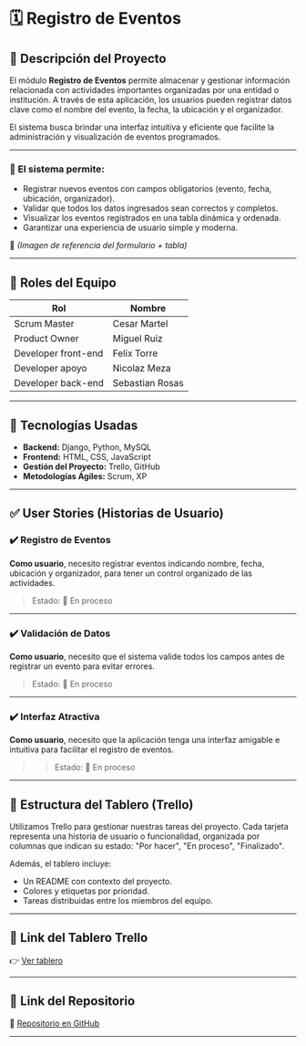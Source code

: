 # 🗓️ Registro de Eventos

## 📌 Descripción del Proyecto

El módulo **Registro de Eventos** permite almacenar y gestionar información relacionada con actividades importantes organizadas por una entidad o institución. A través de esta aplicación, los usuarios pueden registrar datos clave como el nombre del evento, la fecha, la ubicación y el organizador.

El sistema busca brindar una interfaz intuitiva y eficiente que facilite la administración y visualización de eventos programados.

---

### 🔧 El sistema permite:

* Registrar nuevos eventos con campos obligatorios (evento, fecha, ubicación, organizador).
* Validar que todos los datos ingresados sean correctos y completos.
* Visualizar los eventos registrados en una tabla dinámica y ordenada.
* Garantizar una experiencia de usuario simple y moderna.

📸 *(Imagen de referencia del formulario + tabla)*

---

## 👥 Roles del Equipo

| Rol                | Nombre           |
| ------------------ | -----------------|
| Scrum Master       | Cesar Martel     |
| Product Owner      | Miguel Ruiz      |
| Developer front-end| Felix Torre      |
| Developer apoyo    | Nicolaz Meza     |
| Developer back-end | Sebastian Rosas  |

---

## 🧰 Tecnologías Usadas

* **Backend:** Django, Python, MySQL
* **Frontend:** HTML, CSS, JavaScript
* **Gestión del Proyecto:** Trello, GitHub
* **Metodologías Ágiles:** Scrum, XP

---

## ✅ User Stories (Historias de Usuario)

### ✔️ Registro de Eventos

**Como usuario**, necesito registrar eventos indicando nombre, fecha, ubicación y organizador, para tener un control organizado de las actividades.

> Estado: 🔄 En proceso

---

### ✔️ Validación de Datos

**Como usuario**, necesito que el sistema valide todos los campos antes de registrar un evento para evitar errores.

> Estado: 🔄 En proceso

---

### ✔️ Interfaz Atractiva

**Como usuario**, necesito que la aplicación tenga una interfaz amigable e intuitiva para facilitar el registro de eventos.

> > Estado: 🔄 En proceso

---

## 📖 Estructura del Tablero (Trello)

Utilizamos Trello para gestionar nuestras tareas del proyecto. Cada tarjeta representa una historia de usuario o funcionalidad, organizada por columnas que indican su estado: "Por hacer", "En proceso", "Finalizado".

Además, el tablero incluye:

* Un README con contexto del proyecto.
* Colores y etiquetas por prioridad.
* Tareas distribuidas entre los miembros del equipo.

---

## 🔗 Link del Tablero Trello

👉 [Ver tablero](https://trello.com/b/h46gwpod/Registro%20de%20Eventos)

---

## 🚀 Link del Repositorio

🔗 [Repositorio en GitHub](https://github.com/CesarMartel/PROYECTO_ORGANIZADOR_DE_EVENTOS)

---